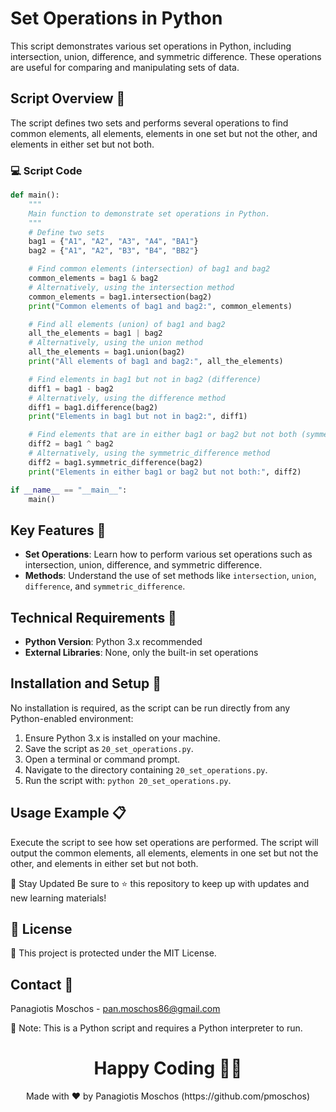 # Set Operations in Python

This script demonstrates various set operations in Python, including intersection, union, difference, and symmetric difference. These operations are useful for comparing and manipulating sets of data.

## Script Overview 📘

The script defines two sets and performs several operations to find common elements, all elements, elements in one set but not the other, and elements in either set but not both.

### :computer: Script Code

```python
def main():
    """
    Main function to demonstrate set operations in Python.
    """
    # Define two sets
    bag1 = {"A1", "A2", "A3", "A4", "BA1"}
    bag2 = {"A1", "A2", "B3", "B4", "BB2"}

    # Find common elements (intersection) of bag1 and bag2
    common_elements = bag1 & bag2
    # Alternatively, using the intersection method
    common_elements = bag1.intersection(bag2)
    print("Common elements of bag1 and bag2:", common_elements)

    # Find all elements (union) of bag1 and bag2
    all_the_elements = bag1 | bag2
    # Alternatively, using the union method
    all_the_elements = bag1.union(bag2)
    print("All elements of bag1 and bag2:", all_the_elements)

    # Find elements in bag1 but not in bag2 (difference)
    diff1 = bag1 - bag2
    # Alternatively, using the difference method
    diff1 = bag1.difference(bag2)
    print("Elements in bag1 but not in bag2:", diff1)

    # Find elements that are in either bag1 or bag2 but not both (symmetric difference)
    diff2 = bag1 ^ bag2
    # Alternatively, using the symmetric_difference method
    diff2 = bag1.symmetric_difference(bag2)
    print("Elements in either bag1 or bag2 but not both:", diff2)

if __name__ == "__main__":
    main()
```

## Key Features 🌟
- **Set Operations**: Learn how to perform various set operations such as intersection, union, difference, and symmetric difference.
- **Methods**: Understand the use of set methods like `intersection`, `union`, `difference`, and `symmetric_difference`.

## Technical Requirements 🔧
- **Python Version**: Python 3.x recommended
- **External Libraries**: None, only the built-in set operations

## Installation and Setup 🚀
No installation is required, as the script can be run directly from any Python-enabled environment:

1. Ensure Python 3.x is installed on your machine.
2. Save the script as `20_set_operations.py`.
3. Open a terminal or command prompt.
4. Navigate to the directory containing `20_set_operations.py`.
5. Run the script with: `python 20_set_operations.py`.

## Usage Example 📋
Execute the script to see how set operations are performed. The script will output the common elements, all elements, elements in one set but not the other, and elements in either set but not both.

📢 Stay Updated
Be sure to ⭐ this repository to keep up with updates and new learning materials!

## 📄 License
🔐 This project is protected under the MIT License.

## Contact 📧
Panagiotis Moschos - pan.moschos86@gmail.com

🔗 Note: This is a Python script and requires a Python interpreter to run.

<h1 align="center">Happy Coding 👨‍💻</h1>
<p align="center">
  Made with ❤️ by Panagiotis Moschos (https://github.com/pmoschos)
</p>
